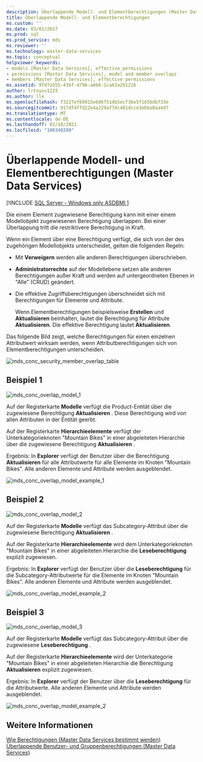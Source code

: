 ```yaml
---
description: Überlappende Modell- und Elementberechtigungen (Master Data Services)
title: Überlappende Modell- und Elementberechtigungen
ms.custom: ''
ms.date: 03/01/2017
ms.prod: sql
ms.prod_service: mds
ms.reviewer: ''
ms.technology: master-data-services
ms.topic: conceptual
helpviewer_keywords:
- models [Master Data Services], effective permissions
- permissions [Master Data Services], model and member overlaps
- members [Master Data Services], effective permissions
ms.assetid: 9fd7a555-43bf-4796-a8b6-1ca63a291216
author: lrtoyou1223
ms.author: lle
ms.openlocfilehash: f3227ef69915e606f514b5ecf36e5f1656db733e
ms.sourcegitcommit: 917df4ffd22e4a229af7dc481dcce3ebba0aa4d7
ms.translationtype: MT
ms.contentlocale: de-DE
ms.lasthandoff: 02/10/2021
ms.locfileid: "100340280"
---
```

# <a name="overlapping-model-and-member-permissions-master-data-services"></a>Überlappende Modell- und Elementberechtigungen (Master Data Services)

[!INCLUDE [SQL Server - Windows only ASDBMI  ](../includes/applies-to-version/sql-windows-only-asdbmi.md)]

  Die einem Element zugewiesene Berechtigung kann mit einer einem Modellobjekt zugewiesenen Berechtigung überlappen. Bei einer Überlappung tritt die restriktivere Berechtigung in Kraft.  
  
 Wenn ein Element über eine Berechtigung verfügt, die sich von der des zugehörigen Modellobjekts unterscheidet, gelten die folgenden Regeln:  
  
-   Mit **Verweigern** werden alle anderen Berechtigungen überschrieben.  
  
-   **Administratorrechte** auf der Modellebene setzen alle anderen Berechtigungen außer Kraft und werden auf untergeordneten Ebenen in "Alle" (CRUD) geändert.  
  
-   Die effektive Zugriffsberechtigungen überschneidet sich mit Berechtigungen für Elemente und Attribute.  
  
     Wenn Elementberechtigungen beispielsweise **Erstellen** und **Aktualisieren** beinhalten, lautet die Berechtigung für Attribute **Aktualisieren**. Die effektive Berechtigung lautet **Aktualisieren**.  
  
 Das folgende Bild zeigt, welche Berechtigungen für einen einzelnen Attributwert wirksam werden, wenn Attributberechtigungen sich von Elementberechtigungen unterscheiden.  
  
 ![mds_conc_security_member_overlap_table](../master-data-services/media/mds-conc-security-member-overlap-table.gif "mds_conc_security_member_overlap_table")  
  
## <a name="example-1"></a>Beispiel 1  
 ![mds_conc_overlap_model_1](../master-data-services/media/mds-conc-overlap-model-1.gif "mds_conc_overlap_model_1")  
  
 Auf der Registerkarte **Modelle** verfügt die Product-Entität über die zugewiesene Berechtigung **Aktualisieren** . Diese Berechtigung wird von allen Attributen in der Entität geerbt.  
  
 Auf der Registerkarte **Hierarchieelemente** verfügt der Unterkategorieknoten "Mountain Bikes" in einer abgeleiteten Hierarchie über die zugewiesene Berechtigung **Aktualisieren** .  
  
 Ergebnis: In **Explorer** verfügt der Benutzer über die Berechtigung **Aktualisieren** für alle Attributwerte für alle Elemente im Knoten "Mountain Bikes". Alle anderen Elemente und Attribute werden ausgeblendet.  
  
 ![mds_conc_overlap_model_example_1](../master-data-services/media/mds-conc-overlap-model-example-1.gif "mds_conc_overlap_model_example_1")  
  
## <a name="example-2"></a>Beispiel 2  
 ![mds_conc_overlap_model_2](../master-data-services/media/mds-conc-overlap-model-2.gif "mds_conc_overlap_model_2")  
  
 Auf der Registerkarte **Modelle** verfügt das Subcategory-Attribut über die zugewiesene Berechtigung **Aktualisieren** .  
  
 Auf der Registerkarte **Hierarchieelemente** wird dem Unterkategorieknoten "Mountain Bikes" in einer abgeleiteten Hierarchie die **Leseberechtigung** explizit zugewiesen.  
  
 Ergebnis: In **Explorer** verfügt der Benutzer über die **Leseberechtigung** für die Subcategory-Attributwerte für die Elemente im Knoten "Mountain Bikes". Alle anderen Elemente und Attribute werden ausgeblendet.  
  
 ![mds_conc_overlap_model_example_2](../master-data-services/media/mds-conc-overlap-model-example-2.gif "mds_conc_overlap_model_example_2")  
  
## <a name="example-3"></a>Beispiel 3  
 ![mds_conc_overlap_model_3](../master-data-services/media/mds-conc-overlap-model-3.gif "mds_conc_overlap_model_3")  
  
 Auf der Registerkarte **Modelle** verfügt das Subcategory-Attribut über die zugewiesene **Leseberechtigung** .  
  
 Auf der Registerkarte **Hierarchieelemente** wird der Unterkategorie "Mountain Bikes" in einer abgeleiteten Hierarchie die Berechtigung **Aktualisieren** explizit zugewiesen.  
  
 Ergebnis: In **Explorer** verfügt der Benutzer über die **Leseberechtigung** für die Attributwerte. Alle anderen Elemente und Attribute werden ausgeblendet.  
  
 ![mds_conc_overlap_model_example_2](../master-data-services/media/mds-conc-overlap-model-example-2.gif "mds_conc_overlap_model_example_2")  
  
## <a name="see-also"></a>Weitere Informationen  
 [Wie Berechtigungen &#40;Master Data Services bestimmt werden&#41;](../master-data-services/how-permissions-are-determined-master-data-services.md)   
 [Überlappende Benutzer- und Gruppenberechtigungen &#40;Master Data Services&#41;](../master-data-services/overlapping-user-and-group-permissions-master-data-services.md)  
  
  
